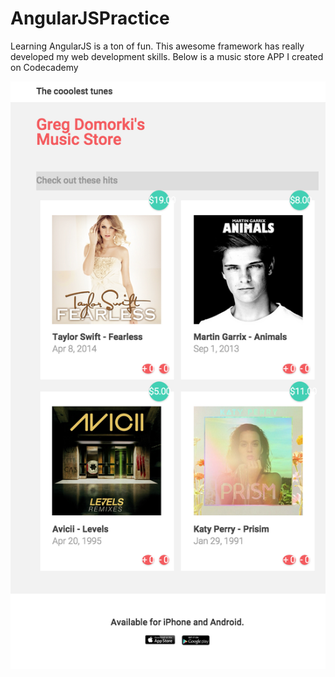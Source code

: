 # AngularJSPractice

Learning AngularJS is a ton of fun. This awesome framework has really developed my web development skills. Below is a music store APP I created on Codecademy 

![alt tag](https://github.com/gdomorski/AngularPractice/blob/master/musicstoresample.png)